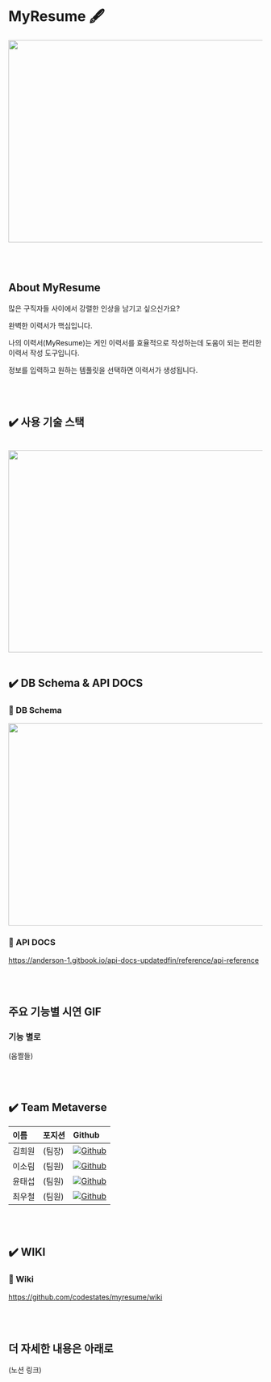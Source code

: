 <h1>MyResume 🖋</h1>

<img src="https://cdn.discordapp.com/attachments/907148789637333047/910720133419397200/MacBook_-_1.png" width="600px" height="400px">


<br><br>

## About MyResume
많은 구직자들 사이에서 강렬한 인상을 남기고 싶으신가요?

완벽한 이력서가 핵심입니다.

나의 이력서(MyResume)는 게인 이력서를 효율적으로 작성하는데 도움이 되는 편리한 이력서 작성 도구입니다. 

정보를 입력하고 원하는 템풀릿을 선택하면 이력서가 생성됩니다.

<br><br>

## ✔️ 사용 기술 스택
<br>
<img src="https://cdn.discordapp.com/attachments/907148789637333047/910765281813618698/MYRESUME_1.png" width="700px" height="400px">
<br><br>

## ✔️ DB Schema & API DOCS
### 📒 DB Schema
<img src="https://cdn.discordapp.com/attachments/907148789637333047/910723195353563207/2021-11-13_9.32.10_uprgb_anime_noise2_2x.png"  width="800px" height="400px" />

<br>

### 📒 API DOCS
https://anderson-1.gitbook.io/api-docs-updatedfin/reference/api-reference

<br><br>

## 주요 기능별 시연 GIF
### 기능 별로
(움짤들)

<br><br>

## ✔️ Team Metaverse

|이름|포지션|Github|
|:---|:---|:---|
|김희원|(팀장)|<a href="https://github.com/heewonkim-dev"><img alt="Github" src ="https://img.shields.io/badge/@heewonkimdev-181717.svg?&style=for-the-badge&logo=Github&logoColor=white"/></a>|
|이소림|(팀원)|<a href="https://github.com/solimleee"><img alt="Github" src ="https://img.shields.io/badge/@solimleee-181717.svg?&style=for-the-badge&logo=Github&logoColor=white"/></a>|
|윤태섭|(팀원)|<a href="https://github.com/taesubyun"><img alt="Github" src ="https://img.shields.io/badge/@taesubyun-181717.svg?&style=for-the-badge&logo=Github&logoColor=white"/></a>|
|최우철|(팀원)|<a href="https://github.com/chltjdrhd777"><img alt="Github" src ="https://img.shields.io/badge/@chltjdrhd777-181717.svg?&style=for-the-badge&logo=Github&logoColor=white"/></a>|

<br><br>

## ✔️ WIKI
### 📖 Wiki
https://github.com/codestates/myresume/wiki

<br><br>

## 더 자세한 내용은 아래로
(노션 링크)

<br><br>
<br><br>
